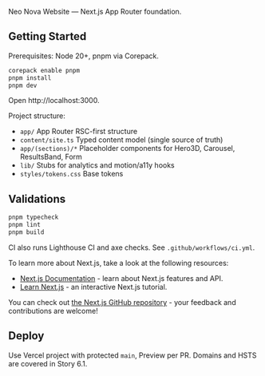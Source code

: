 Neo Nova Website — Next.js App Router foundation.

## Getting Started

Prerequisites: Node 20+, pnpm via Corepack.

```bash
corepack enable pnpm
pnpm install
pnpm dev
```

Open http://localhost:3000.

Project structure:

- `app/` App Router RSC-first structure
- `content/site.ts` Typed content model (single source of truth)
- `app/(sections)/*` Placeholder components for Hero3D, Carousel, ResultsBand, Form
- `lib/` Stubs for analytics and motion/a11y hooks
- `styles/tokens.css` Base tokens

## Validations

```bash
pnpm typecheck
pnpm lint
pnpm build
```

CI also runs Lighthouse CI and axe checks. See `.github/workflows/ci.yml`.

To learn more about Next.js, take a look at the following resources:

- [Next.js Documentation](https://nextjs.org/docs) - learn about Next.js features and API.
- [Learn Next.js](https://nextjs.org/learn) - an interactive Next.js tutorial.

You can check out [the Next.js GitHub repository](https://github.com/vercel/next.js) - your feedback and contributions are welcome!

## Deploy

Use Vercel project with protected `main`, Preview per PR. Domains and HSTS are covered in Story 6.1.
